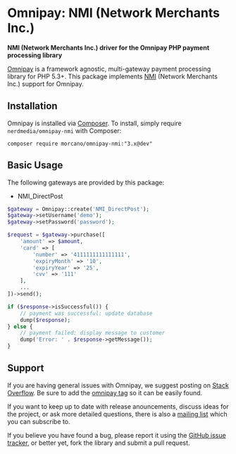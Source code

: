 # Omnipay: NMI (Network Merchants Inc.)

**NMI (Network Merchants Inc.) driver for the Omnipay PHP payment processing library**

[Omnipay](https://github.com/thephpleague/omnipay) is a framework agnostic, multi-gateway payment
processing library for PHP 5.3+. This package implements [NMI](https://www.nmi.com/) (Network Merchants Inc.) support for Omnipay.

## Installation

Omnipay is installed via [Composer](http://getcomposer.org/). To install, simply require `nerdmedia/omnipay-nmi` with Composer:

```
composer require morcano/omnipay-nmi:"3.x@dev"
```

## Basic Usage

The following gateways are provided by this package:

* NMI_DirectPost

```php
$gateway = Omnipay::create('NMI_DirectPost');
$gateway->setUsername('demo');
$gateway->setPassword('password');

$request = $gateway->purchase([
    'amount' => $amount,
    'card' => [
        'number' => '4111111111111111',
        'expiryMonth' => '10',
        'expiryYear' => '25',
        'cvv' => '111'
    ],
    ...
])->send();

if ($response->isSuccessful()) {
    // payment was successful: update database
    dump($response);
} else {
    // payment failed: display message to customer
    dump('Error: ' . $response->getMessage());
}
```

## Support

If you are having general issues with Omnipay, we suggest posting on
[Stack Overflow](http://stackoverflow.com/). Be sure to add the
[omnipay tag](http://stackoverflow.com/questions/tagged/omnipay) so it can be easily found.

If you want to keep up to date with release anouncements, discuss ideas for the project,
or ask more detailed questions, there is also a [mailing list](https://groups.google.com/forum/#!forum/omnipay) which
you can subscribe to.

If you believe you have found a bug, please report it using the [GitHub issue tracker](https://github.com/thephpleague/omnipay-authorizenet/issues),
or better yet, fork the library and submit a pull request.